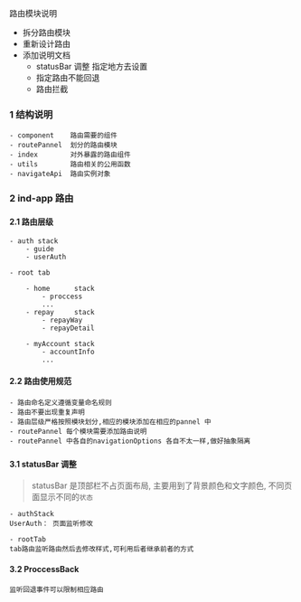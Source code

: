 路由模块说明

- 拆分路由模块
- 重新设计路由
- 添加说明文档
    + statusBar 调整 指定地方去设置
    + 指定路由不能回退
    + 路由拦截

### 1 结构说明
```
- component    路由需要的组件
- routePannel  划分的路由模块
- index        对外暴露的路由组件
- utils        路由相关的公用函数
- navigateApi  路由实例对象

```

### 2 ind-app 路由

#### 2.1 路由层级 
```
- auth stack
    - guide
    - userAuth

- root tab

    - home      stack
        - proccess
        ...
    - repay     stack
        - repayWay
        - repayDetail

    - myAccount stack
        - accountInfo
        ...

```

#### 2.2 路由使用规范
```
- 路由命名定义遵循变量命名规则
- 路由不要出现重复声明
- 路由层级严格按照模块划分,相应的模块添加在相应的pannel 中
- routePannel 每个模块需要添加路由说明
- routePannel 中各自的navigationOptions 各自不太一样,做好抽象隔离  
```

### 
#### 3.1 statusBar 调整
> statusBar 是顶部栏不占页面布局, 主要用到了背景颜色和文字颜色, 不同页面显示不同的`状态`
```
- authStack 
UserAuth： 页面监听修改

- rootTab 
tab路由监听路由然后去修改样式,可利用后者继承前者的方式

```

#### 3.2 ProccessBack

```
监听回退事件可以限制相应路由
```

